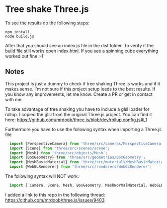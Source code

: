 # Tree shake Three.js

To see the results do the following steps:

```
npm install
node build.js
```

After that you should see an index.js file in the dist folder. To verify if the build file still works open index.html. If you see a spinning cube everything worked out fine :-)

## Notes

This project is just a dummy to check if tree shaking Three.js works and if it makes sense. I'm not sure if this project setup leads to the best results. If you know any improvements, let me know. Create a PR or get in contact with me.

To take advantage of tree shaking you have to include a glsl loader for rollup. I copied the glsl from the  original Three.js project. You can find it here: https://github.com/mrdoob/three.js/blob/dev/rollup.config.js#L1

Furthermore you have to use the following syntax when importing a Three.js file

```javascript
  import {PerspectiveCamera} from 'three/src/cameras/PerspectiveCamera';
  import {Scene} from 'three/src/scenes/scene';
  import {Mesh} from 'three/src/objects/Mesh';
  import {BoxGeometry} from 'three/src/geometries/BoxGeometry';
  import {MeshBasicMaterial} from 'three/src/materials/MeshBasicMaterial';
  import {WebGLRenderer} from 'three/src/renderers/WebGLRenderer';
```

The following syntax will NOT work:

```javascript
  import { Camera, Scene, Mesh, BoxGeometry, MeshNormalMaterial, WebGLRenderer } from 'three';
```

I added a link to this repo in the following thread: https://github.com/mrdoob/three.js/issues/9403

